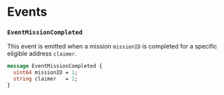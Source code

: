 <!--
order: 6
-->

# Events

### `EventMissionCompleted`

This event is emitted when a mission `missionID` is completed for a specific eligible address `claimer`.

```protobuf
message EventMissionCompleted {
  uint64 missionID = 1;
  string claimer   = 2;
}
```
